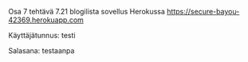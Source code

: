 Osa 7 tehtävä 7.21 blogilista sovellus Herokussa https://secure-bayou-42369.herokuapp.com

Käyttäjätunnus: testi 

Salasana: testaanpa
